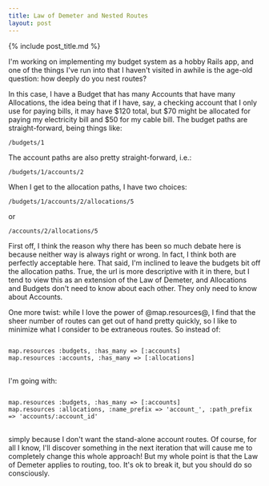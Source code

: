 ```yaml
---
title: Law of Demeter and Nested Routes
layout: post
---
```

{% include post_title.md %}

I'm working on implementing my budget system as a hobby Rails app, and one of the things I've run into that I haven't visited in awhile is the age-old question: how deeply do you nest routes?

In this case, I have a Budget that has many Accounts that have many Allocations, the idea being that if I have, say, a checking account that I only use for paying bills, it may have $120 total, but $70 might be allocated for paying my electricity bill and $50 for my cable bill. The budget paths are straight-forward, being things like:

<code>/budgets/1</code>

The account paths are also pretty straight-forward, i.e.:

<code>/budgets/1/accounts/2</code>

When I get to the allocation paths, I have two choices:

<code>/budgets/1/accounts/2/allocations/5</code>

or

<code>/accounts/2/allocations/5</code>

First off, I think the reason why there has been so much debate here is because neither way is always right or wrong. In fact, I think both are perfectly acceptable here. That said, I'm inclined to leave the budgets bit off the allocation paths. True, the url is more descriptive with it in there, but I tend to view this as an extension of the Law of Demeter, and Allocations and Budgets don't need to know about each other. They only need to know about Accounts.

One more twist: while I love the power of @map.resources@, I find that the sheer number of routes can get out of hand pretty quickly, so I like to minimize what I consider to be extraneous routes. So instead of:

<pre>
<code>
map.resources :budgets, :has_many => [:accounts]
map.resources :accounts, :has_many => [:allocations]
</code>
</pre>

I'm going with:

<pre>
<code>
map.resources :budgets, :has_many => [:accounts]
map.resources :allocations, :name_prefix => 'account_', :path_prefix => 'accounts/:account_id'
</code>
</pre>

simply because I don't want the stand-alone account routes. Of course, for all I know, I'll discover something in the next iteration that will cause me to completely change this whole approach! But my whole point is that the Law of Demeter applies to routing, too. It's ok to break it, but you should do so consciously.